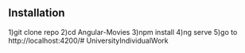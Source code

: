 ## Installation
1)git clone repo
2)cd Angular-Movies
3)npm install
4)ng serve
5)go to http://localhost:4200/# UniversityIndividualWork
